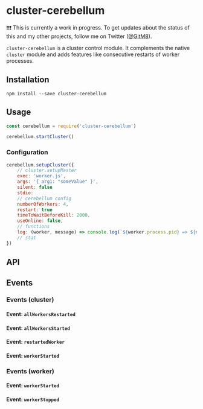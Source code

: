 # cluster-cerebellum

:exclamation::exclamation::exclamation: This is currently a work in progress. To get updates about the status of this and my other projects, follow me on Twitter ([@GitM8](https://twitter.com/gitm8)).

`cluster-cerebellum` is a cluster control module. It complements the native `cluster` module and adds features like consecutive restarts of worker processes.




## Installation
```shell
npm install --save cluster-cerebellum
```

## Usage

```javascript
const cerebellum = require('cluster-cerebellum')

cerebellum.startCluster()

```

### Configuration
```javascript
cerebellum.setupCluster({
	// cluster.setupMaster
	exec: 'worker.js',
	args: '{ arg1: "someValue" }',
	silent: false
	stdio: 
	// cerebellum config
	numberOfWorkers: 4,
	restart: true
	timeToWaitBeforeKill: 2000,
	useOnline: false,
	// functions
	log: (worker, message) => console.log(`${worker.process.pid} => ${message}`),
	// stat
})
```

## API
###
## Events
### Events (cluster)
#### Event: `allWorkersRestarted`
#### Event: `allWorkersStarted`
#### Event: `restartedWorker`
#### Event: `workerStarted`
### Events (worker)
#### Event: `workerStarted`
#### Event: `workerStopped`
